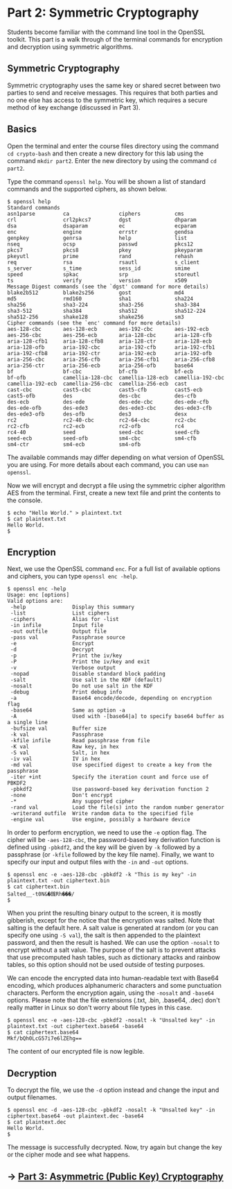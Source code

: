 # Part 2: Symmetric Cryptography
Students become familiar with the command line tool in the OpenSSL toolkit. This part is a walk through of the terminal commands for encryption and decryption using symmetric algorithms.

## Symmetric Cryptography
Symmetric cryptography uses the same key or shared secret between two parties to send and receive messages. This requires that both parties and no one else has access to the symmetric key, which requires a secure method of key exchange (discussed in Part 3).

## Basics
Open the terminal and enter the course files directory using the command `cd crypto-bash` and then create a new directory for this lab using the command `mkdir part2`. Enter the new directory by using the command `cd part2`.

Type the command `openssl help`. You will be shown a list of standard commands and the supported ciphers, as shown below. 
```
$ openssl help
Standard commands 
asn1parse         ca                ciphers           cms               
crl               crl2pkcs7         dgst              dhparam           
dsa               dsaparam          ec                ecparam           
enc               engine            errstr            gendsa            
genpkey           genrsa            help              list              
nseq              ocsp              passwd            pkcs12            
pkcs7             pkcs8             pkey              pkeyparam         
pkeyutl           prime             rand              rehash            
req               rsa               rsautl            s_client          
s_server          s_time            sess_id           smime             
speed             spkac             srp               storeutl          
ts                verify            version           x509     
Message Digest commands (see the `dgst' command for more details) 
blake2b512        blake2s256        gost              md4               
md5               rmd160            sha1              sha224            
sha256            sha3-224          sha3-256          sha3-384          
sha3-512          sha384            sha512            sha512-224        
sha512-256        shake128          shake256          sm3  
Cipher commands (see the `enc' command for more details) 
aes-128-cbc       aes-128-ecb       aes-192-cbc       aes-192-ecb       
aes-256-cbc       aes-256-ecb       aria-128-cbc      aria-128-cfb      
aria-128-cfb1     aria-128-cfb8     aria-128-ctr      aria-128-ecb      
aria-128-ofb      aria-192-cbc      aria-192-cfb      aria-192-cfb1     
aria-192-cfb8     aria-192-ctr      aria-192-ecb      aria-192-ofb      
aria-256-cbc      aria-256-cfb      aria-256-cfb1     aria-256-cfb8     
aria-256-ctr      aria-256-ecb      aria-256-ofb      base64            
bf                bf-cbc            bf-cfb            bf-ecb            
bf-ofb            camellia-128-cbc  camellia-128-ecb  camellia-192-cbc  
camellia-192-ecb  camellia-256-cbc  camellia-256-ecb  cast              
cast-cbc          cast5-cbc         cast5-cfb         cast5-ecb         
cast5-ofb         des               des-cbc           des-cfb           
des-ecb           des-ede           des-ede-cbc       des-ede-cfb       
des-ede-ofb       des-ede3          des-ede3-cbc      des-ede3-cfb      
des-ede3-ofb      des-ofb           des3              desx              
rc2               rc2-40-cbc        rc2-64-cbc        rc2-cbc           
rc2-cfb           rc2-ecb           rc2-ofb           rc4               
rc4-40            seed              seed-cbc          seed-cfb          
seed-ecb          seed-ofb          sm4-cbc           sm4-cfb           
sm4-ctr           sm4-ecb           sm4-ofb  
```
The available commands may differ depending on what version of OpenSSL you are using. For more details about each command, you can use `man openssl`.

Now we will encrypt and decrypt a file using the symmetric cipher algorithm AES from the terminal. First, create a new text file and print the contents to the console. 
```
$ echo "Hello World." > plaintext.txt
$ cat plaintext.txt 
Hello World. 
$ 
```

## Encryption
Next, we use the OpenSSL command `enc`. For a full list of available options and ciphers, you can type `openssl enc -help`.
```
$ openssl enc -help 
Usage: enc [options]
Valid options are:
 -help               Display this summary
 -list               List ciphers
 -ciphers            Alias for -list
 -in infile          Input file
 -out outfile        Output file
 -pass val           Passphrase source
 -e                  Encrypt
 -d                  Decrypt
 -p                  Print the iv/key
 -P                  Print the iv/key and exit
 -v                  Verbose output
 -nopad              Disable standard block padding
 -salt               Use salt in the KDF (default)
 -nosalt             Do not use salt in the KDF
 -debug              Print debug info
 -a                  Base64 encode/decode, depending on encryption flag
 -base64             Same as option -a
 -A                  Used with -[base64|a] to specify base64 buffer as a single line
 -bufsize val        Buffer size
 -k val              Passphrase
 -kfile infile       Read passphrase from file
 -K val              Raw key, in hex
 -S val              Salt, in hex
 -iv val             IV in hex
 -md val             Use specified digest to create a key from the passphrase
 -iter +int          Specify the iteration count and force use of PBKDF2
 -pbkdf2             Use password-based key derivation function 2
 -none               Don't encrypt
 -*                  Any supported cipher
 -rand val           Load the file(s) into the random number generator
 -writerand outfile  Write random data to the specified file
 -engine val         Use engine, possibly a hardware device
```
In order to perform encryption, we need to use the `-e` option flag. The cipher will be `-aes-128-cbc`, the password-based key derivation function is defined using `-pbkdf2`, and the key will be given by `-k` followed by a passphrase (or `-kfile` followed by the key file name). Finally, we want to specify our input and output files with the `-in` and `-out` options. 
```
$ openssl enc -e -aes-128-cbc -pbkdf2 -k "This is my key" -in plaintext.txt -out ciphertext.bin
$ cat ciphertext.bin 
Salted__-t0N&�䥉Rh���/
$ 
```
When you print the resulting binary output to the screen, it is mostly gibberish, except for the notice that the encryption was salted. Note that salting is the default here. A salt value is generated at random (or you can specify one using `-S val`), the salt is then appended to the plaintext password, and then the result is hashed. We can use the option `-nosalt` to encrypt without a salt value. The purpose of the salt is to prevent attacks that use precomputed hash tables, such as dictionary attacks and rainbow tables, so this option should not be used outside of testing purposes. 

We can encode the encrypted data into human-readable text with Base64 encoding, which produces alphanumeric characters and some punctuation characters. Perform the encryption again, using the `-nosalt` and `-base64` options. Please note that the file extensions (.txt, .bin, .base64, .dec) don't really matter in Linux so don't worry about file types in this case.
```
$ openssl enc -e -aes-128-cbc -pbkdf2 -nosalt -k "Unsalted key" -in plaintext.txt -out ciphertext.base64 -base64 
$ cat ciphertext.base64 
Mkf/bQh0LcG57i7e6lZEhg== 
```
The content of our encrypted file is now legible. 

## Decryption
To decrypt the file, we use the `-d` option instead and change the input and output filenames.  
```
$ openssl enc -d -aes-128-cbc -pbkdf2 -nosalt -k "Unsalted key" -in ciphertext.base64 -out plaintext.dec -base64 
$ cat plaintext.dec 
Hello World. 
$ 
```
The message is successfully decrypted. Now, try again but change the key or the cipher mode and see what happens. 

## → [Part 3: Asymmetric (Public Key) Cryptography](part3/part3.md)
